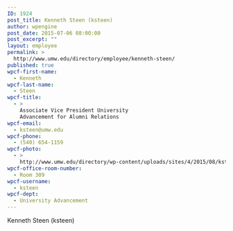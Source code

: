 ```yaml
---
ID: 1924
post_title: Kenneth Steen (ksteen)
author: wpengine
post_date: 2015-07-06 08:00:00
post_excerpt: ""
layout: employee
permalink: >
  http://www.umw.edu/directory/employee/kenneth-steen/
published: true
wpcf-first-name:
  - Kenneth
wpcf-last-name:
  - Steen
wpcf-title:
  - >
    Associate Vice President University
    Advancement for Alumni Relations
wpcf-email:
  - ksteen@umw.edu
wpcf-phone:
  - (540) 654-1159
wpcf-photo:
  - >
    http://www.umw.edu/directory/wp-content/uploads/sites/4/2015/08/ksteen.gif
wpcf-office-room-number:
  - Room 309
wpcf-username:
  - ksteen
wpcf-dept:
  - University Advancement
---
```

Kenneth Steen (ksteen)